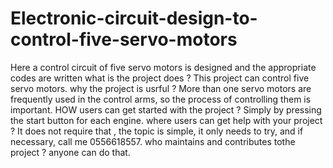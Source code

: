 # Electronic-circuit-design-to-control-five-servo-motors
Here a control circuit of five servo motors is designed and the appropriate codes are written
what is the project does ? This project can control five servo motors.
why the project is usrful ? More than one servo motors are frequently used in the control arms, so the process of controlling them is important. 
HOW users can get started with the project ? Simply by pressing the start button for each engine.
where users can get help with your project ? It does not require that , the topic is simple, it only needs to try, and if necessary, call me 0556618557.
who maintains and contributes tothe project ? anyone can do that.
